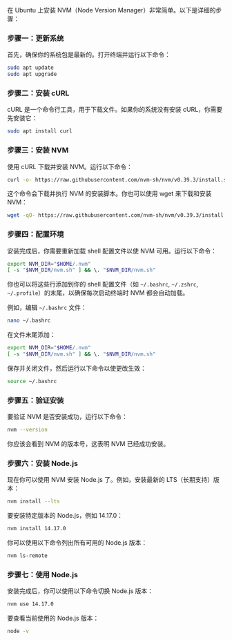 在 Ubuntu 上安装 NVM（Node Version Manager）非常简单。以下是详细的步骤：

### 步骤一：更新系统

首先，确保你的系统包是最新的。打开终端并运行以下命令：

```bash
sudo apt update
sudo apt upgrade
```

### 步骤二：安装 cURL

cURL 是一个命令行工具，用于下载文件。如果你的系统没有安装 cURL，你需要先安装它：

```bash
sudo apt install curl
```

### 步骤三：安装 NVM

使用 cURL 下载并安装 NVM。运行以下命令：

```bash
curl -o- https://raw.githubusercontent.com/nvm-sh/nvm/v0.39.3/install.sh | bash
```

这个命令会下载并执行 NVM 的安装脚本。你也可以使用 wget 来下载和安装 NVM：

```bash
wget -qO- https://raw.githubusercontent.com/nvm-sh/nvm/v0.39.3/install.sh | bash
```

### 步骤四：配置环境

安装完成后，你需要重新加载 shell 配置文件以使 NVM 可用。运行以下命令：

```bash
export NVM_DIR="$HOME/.nvm"
[ -s "$NVM_DIR/nvm.sh" ] && \. "$NVM_DIR/nvm.sh"
```

你也可以将这些行添加到你的 shell 配置文件（如 `~/.bashrc`, `~/.zshrc`, `~/.profile`）的末尾，以确保每次启动终端时 NVM 都会自动加载。

例如，编辑 `~/.bashrc` 文件：

```bash
nano ~/.bashrc
```

在文件末尾添加：

```bash
export NVM_DIR="$HOME/.nvm"
[ -s "$NVM_DIR/nvm.sh" ] && \. "$NVM_DIR/nvm.sh"
```

保存并关闭文件，然后运行以下命令以使更改生效：

```bash
source ~/.bashrc
```

### 步骤五：验证安装

要验证 NVM 是否安装成功，运行以下命令：

```bash
nvm --version
```

你应该会看到 NVM 的版本号，这表明 NVM 已经成功安装。

### 步骤六：安装 Node.js

现在你可以使用 NVM 安装 Node.js 了。例如，安装最新的 LTS（长期支持）版本：

```bash
nvm install --lts
```

要安装特定版本的 Node.js，例如 14.17.0：

```bash
nvm install 14.17.0
```

你可以使用以下命令列出所有可用的 Node.js 版本：

```bash
nvm ls-remote
```

### 步骤七：使用 Node.js

安装完成后，你可以使用以下命令切换 Node.js 版本：

```bash
nvm use 14.17.0
```

要查看当前使用的 Node.js 版本：

```bash
node -v
```
